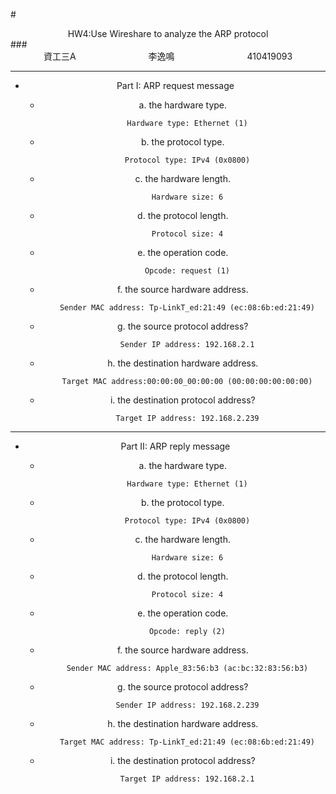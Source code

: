 #<center> HW4:Use Wireshare to analyze the ARP protocol</center>
###<center>資工三A   &emsp;&emsp;&emsp;&emsp;&emsp;&emsp;&emsp;&emsp;李逸鳴 &emsp;&emsp;&emsp;&emsp;&emsp;&emsp;&emsp;&emsp;410419093
***

* Part I: ARP request message
	* a. the hardware type.
		
			Hardware type: Ethernet (1)
	* b. the protocol type.
		
			Protocol type: IPv4 (0x0800)
	* c. the hardware length.
		
			Hardware size: 6
	* d. the protocol length.
				
			Protocol size: 4
	* e. the operation code.
		
			Opcode: request (1)
	* f. the source hardware address.
		
			Sender MAC address: Tp-LinkT_ed:21:49 (ec:08:6b:ed:21:49)
	* g. the source protocol address?
		
			Sender IP address: 192.168.2.1
	* h. the destination hardware address.		
	
			Target MAC address:00:00:00_00:00:00 (00:00:00:00:00:00)
			
	* i. the destination protocol address?		

			Target IP address: 192.168.2.239
	
	
***


* Part II: ARP reply message

	* a. the hardware type.
		
			Hardware type: Ethernet (1)
	* b. the protocol type.
		
			Protocol type: IPv4 (0x0800)
	* c. the hardware length.
		
			Hardware size: 6
	* d. the protocol length.
				
			Protocol size: 4
	* e. the operation code.
		
			Opcode: reply (2)
	* f. the source hardware address.
		
			Sender MAC address: Apple_83:56:b3 (ac:bc:32:83:56:b3)
	* g. the source protocol address?
		
			Sender IP address: 192.168.2.239
	* h. the destination hardware address.		
	
			Target MAC address: Tp-LinkT_ed:21:49 (ec:08:6b:ed:21:49)
			
	* i. the destination protocol address?		

			Target IP address: 192.168.2.1
	